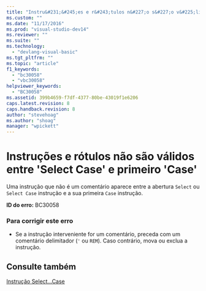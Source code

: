 ```yaml
---
title: "Instru&#231;&#245;es e r&#243;tulos n&#227;o s&#227;o v&#225;lidos entre &#39;Select Case&#39; e primeiro &#39;Case&#39; | Microsoft Docs"
ms.custom: ""
ms.date: "11/17/2016"
ms.prod: "visual-studio-dev14"
ms.reviewer: ""
ms.suite: ""
ms.technology: 
  - "devlang-visual-basic"
ms.tgt_pltfrm: ""
ms.topic: "article"
f1_keywords: 
  - "bc30058"
  - "vbc30058"
helpviewer_keywords: 
  - "BC30058"
ms.assetid: 399b4659-f7df-4377-80be-43019f1e6206
caps.latest.revision: 8
caps.handback.revision: 8
author: "stevehoag"
ms.author: "shoag"
manager: "wpickett"
---
```

# Instru&#231;&#245;es e r&#243;tulos n&#227;o s&#227;o v&#225;lidos entre &#39;Select Case&#39; e primeiro &#39;Case&#39;
Uma instrução que não é um comentário aparece entre a abertura `Select` ou `Select Case` instrução e a sua primeira `Case` instrução.  
  
 **ID do erro:** BC30058  
  
### Para corrigir este erro  
  
-   Se a instrução interveniente for um comentário, preceda com um comentário delimitador \(`'` ou `REM`\). Caso contrário, mova ou exclua a instrução.  
  
## Consulte também  
 [Instrução Select...Case](../../visual-basic/language-reference/statements/select-case-statement.md)
